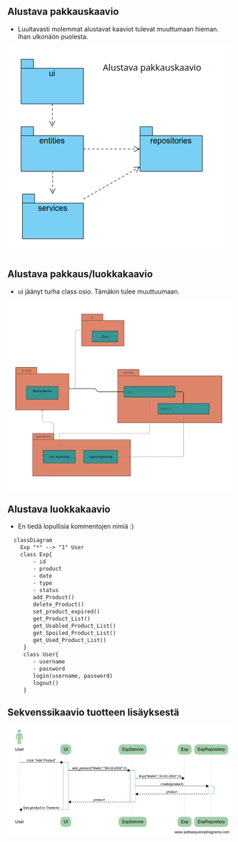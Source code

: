 ## Alustava pakkauskaavio

- Luultavasti molemmat alustavat kaaviot tulevat muuttumaan hieman. Ihan ulkonäön puolesta.

![Pakkausrakenne](./kuvat/Exp_alustava_pakkauskaavio.png)

## Alustava pakkaus/luokkakaavio
- ui jäänyt turha class osio. Tämäkin tulee muuttuumaan.

![Rakenne](./kuvat/alustava_paakaavio.png)

## Alustava luokkakaavio
- En tiedä lopullisia kommentojen nimiä :)
```mermaid
  classDiagram
    Exp "*" --> "1" User
    class Exp{
        - id
        - product
        - date
        - type
        - status
        add_Product()
        delete_Product()
        set_product_expired()
        get_Product_List()
        get_Usabled_Product_List()
        get_Spoiled_Product_List()
        get_Used_Product_List()
     }
     class User{
        - username
        - password
        login(username, password)
        logout()
     }
```
## Sekvenssikaavio tuotteen lisäyksestä

![Tuotteen lisäys](./kuvat/Exp_Sekvenssikaavio.jpeg)
